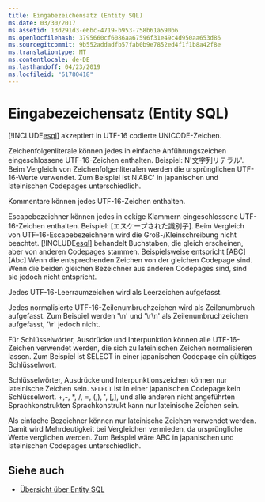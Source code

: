 ```yaml
---
title: Eingabezeichensatz (Entity SQL)
ms.date: 03/30/2017
ms.assetid: 13d291d3-e6bc-4719-b953-758b61a590b6
ms.openlocfilehash: 3795660cf6086aa67596f31e49c4d950aa653d86
ms.sourcegitcommit: 9b552addadfb57fab0b9e7852ed4f1f1b8a42f8e
ms.translationtype: MT
ms.contentlocale: de-DE
ms.lasthandoff: 04/23/2019
ms.locfileid: "61780418"
---
```

# <a name="input-character-set-entity-sql"></a>Eingabezeichensatz (Entity SQL)
[!INCLUDE[esql](../../../../../../includes/esql-md.md)] akzeptiert in UTF-16 codierte UNICODE-Zeichen.  
  
 Zeichenfolgenliterale können jedes in einfache Anführungszeichen eingeschlossene UTF-16-Zeichen enthalten. Beispiel: N'文字列リテラル'. Beim Vergleich von Zeichenfolgenliteralen werden die ursprünglichen UTF-16-Werte verwendet. Zum Beispiel ist N'ABC' in japanischen und lateinischen Codepages unterschiedlich.  
  
 Kommentare können jedes UTF-16-Zeichen enthalten.  
  
 Escapebezeichner können jedes in eckige Klammern eingeschlossene UTF-16-Zeichen enthalten. Beispiel: [エスケープされた識別子]. Beim Vergleich von UTF-16-Escapebezeichnern wird die Groß-/Kleinschreibung nicht beachtet. [!INCLUDE[esql](../../../../../../includes/esql-md.md)] behandelt Buchstaben, die gleich erscheinen, aber von anderen Codepages stammen. Beispielsweise entspricht [ABC] [Abc] Wenn die entsprechenden Zeichen von der gleichen Codepage sind. Wenn die beiden gleichen Bezeichner aus anderen Codepages sind, sind sie jedoch nicht entspricht.  
  
 Jedes UTF-16-Leerraumzeichen wird als Leerzeichen aufgefasst.  
  
 Jedes normalisierte UTF-16-Zeilenumbruchzeichen wird als Zeilenumbruch aufgefasst. Zum Beispiel werden '\n' und '\r\n' als Zeilenumbruchzeichen aufgefasst, '\r' jedoch nicht.  
  
 Für Schlüsselwörter, Ausdrücke und Interpunktion können alle UTF-16-Zeichen verwendet werden, die sich zu lateinischen Zeichen normalisieren lassen. Zum Beispiel ist SELECT in einer japanischen Codepage ein gültiges Schlüsselwort.  
  
 Schlüsselwörter, Ausdrücke und Interpunktionszeichen können nur lateinische Zeichen sein. `SELECT` ist in einer japanischen Codepage kein Schlüsselwort. +,-, \*, /, =, (,), ', [,], und alle anderen nicht angeführten Sprachkonstrukten Sprachkonstrukt kann nur lateinische Zeichen sein.  
  
 Als einfache Bezeichner können nur lateinische Zeichen verwendet werden. Damit wird Mehrdeutigkeit bei Vergleichen vermieden, da ursprüngliche Werte verglichen werden. Zum Beispiel wäre ABC in japanischen und lateinischen Codepages unterschiedlich.  
  
## <a name="see-also"></a>Siehe auch

- [Übersicht über Entity SQL](../../../../../../docs/framework/data/adonet/ef/language-reference/entity-sql-overview.md)
